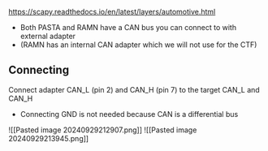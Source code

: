 https://scapy.readthedocs.io/en/latest/layers/automotive.html
- Both PASTA and RAMN have a CAN bus you can connect to with external adapter 
- (RAMN has an internal CAN adapter which we will not use for the CTF)

## Connecting
Connect adapter CAN_L (pin 2) and CAN_H (pin 7) to the target CAN_L and CAN_H
- Connecting GND is not needed because CAN is a differential bus

![[Pasted image 20240929212907.png]]
![[Pasted image 20240929213945.png]]

